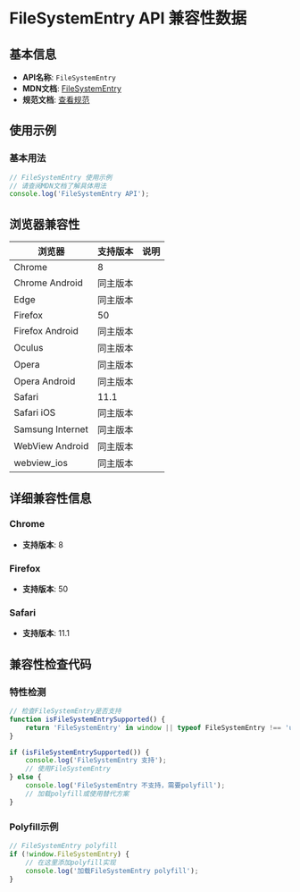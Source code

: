 # FileSystemEntry API 兼容性数据

## 基本信息

- **API名称**: `FileSystemEntry`
- **MDN文档**: [FileSystemEntry](https://developer.mozilla.org/docs/Web/API/FileSystemEntry)
- **规范文档**: [查看规范](https://wicg.github.io/entries-api/#api-entry)

## 使用示例

### 基本用法

```javascript
// FileSystemEntry 使用示例
// 请查阅MDN文档了解具体用法
console.log('FileSystemEntry API');
```

## 浏览器兼容性

| 浏览器 | 支持版本 | 说明 |
|--------|----------|------|
| Chrome | 8 |  |
| Chrome Android | 同主版本 |  |
| Edge | 同主版本 |  |
| Firefox | 50 |  |
| Firefox Android | 同主版本 |  |
| Oculus | 同主版本 |  |
| Opera | 同主版本 |  |
| Opera Android | 同主版本 |  |
| Safari | 11.1 |  |
| Safari iOS | 同主版本 |  |
| Samsung Internet | 同主版本 |  |
| WebView Android | 同主版本 |  |
| webview_ios | 同主版本 |  |

## 详细兼容性信息

### Chrome

- **支持版本**: 8

### Firefox

- **支持版本**: 50

### Safari

- **支持版本**: 11.1

## 兼容性检查代码

### 特性检测

```javascript
// 检查FileSystemEntry是否支持
function isFileSystemEntrySupported() {
    return 'FileSystemEntry' in window || typeof FileSystemEntry !== 'undefined';
}

if (isFileSystemEntrySupported()) {
    console.log('FileSystemEntry 支持');
    // 使用FileSystemEntry
} else {
    console.log('FileSystemEntry 不支持，需要polyfill');
    // 加载polyfill或使用替代方案
}
```

### Polyfill示例

```javascript
// FileSystemEntry polyfill
if (!window.FileSystemEntry) {
    // 在这里添加polyfill实现
    console.log('加载FileSystemEntry polyfill');
}
```


